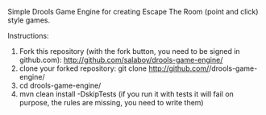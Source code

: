 Simple Drools Game Engine for creating Escape The Room (point and click) style games.

Instructions:

1) Fork this repository (with the fork button, you need to be signed in github.com): http://github.com/salaboy/drools-game-engine/
2) clone your forked repository: git clone http://github.com/<your user>/drools-game-engine/
3) cd drools-game-engine/
4) mvn clean install -DskipTests (if you run it with tests it will fail on purpose, the rules are missing, you need to write them)
